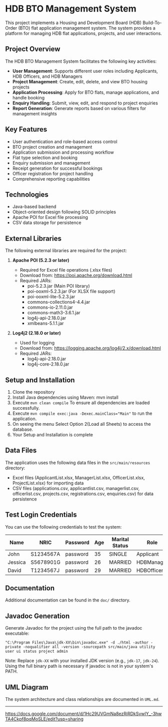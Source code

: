 # HDB BTO Management System

This project implements a Housing and Development Board (HDB) Build-To-Order (BTO) flat application management system. The system provides a platform for managing HDB flat applications, projects, and user interactions.

## Project Overview

The HDB BTO Management System facilitates the following key activities:

- **User Management**: Supports different user roles including Applicants, HDB Officers, and HDB Managers
- **Project Management**: Create, edit, delete, and view BTO housing projects
- **Application Processing**: Apply for BTO flats, manage applications, and handle booking
- **Enquiry Handling**: Submit, view, edit, and respond to project enquiries
- **Report Generation**: Generate reports based on various filters for management insights

## Key Features

- User authentication and role-based access control
- BTO project creation and management
- Application submission and processing workflow
- Flat type selection and booking
- Enquiry submission and management
- Receipt generation for successful bookings
- Officer registration for project handling
- Comprehensive reporting capabilities

## Technologies

- Java-based backend
- Object-oriented design following SOLID principles
- Apache POI for Excel file processing
- CSV data storage for persistence

## External Libraries

The following external libraries are required for the project:

1. **Apache POI (5.2.3 or later)**
   - Required for Excel file operations (.xlsx files)
   - Download from: https://poi.apache.org/download.html
   - Required JARs:
     - poi-5.2.3.jar (Main POI library)
     - poi-ooxml-5.2.3.jar (For XLSX file support)
     - poi-ooxml-lite-5.2.3.jar
     - commons-collections4-4.4.jar
     - commons-io-2.11.0.jar
     - commons-math3-3.6.1.jar
     - log4j-api-2.18.0.jar
     - xmlbeans-5.1.1.jar

2. **Log4j2 (2.18.0 or later)**
   - Used for logging
   - Download from: https://logging.apache.org/log4j/2.x/download.html
   - Required JARs:
     - log4j-api-2.18.0.jar
     - log4j-core-2.18.0.jar

## Setup and Installation

1. Clone the repository
2. Install Java dependencies using Maven: mvn install
3. Execute `mvn clean compile` To ensure all dependencies are loaded successfully.
4. Execute `mvn compile exec:java -Dexec.mainClass="Main"` to run the application.
5. On seeing the menu Select Option 2(Load all Sheets) to access the database.
6. Your Setup and Installation is complete

## Data Files

The application uses the following data files in the `src/main/resources` directory:
- Excel files (ApplicantList.xlsx, ManagerList.xlsx, OfficerList.xlsx, ProjectList.xlsx) for importing data
- CSV files (applications.csv, applicantlist.csv, managerlist.csv, officerlist.csv, projects.csv, registrations.csv, enquiries.csv) for data persistence

## Test Login Credentials

You can use the following credentials to test the system:

|Name     | NRIC      | Password    | Age | Marital Status | Role        |
|---------|-----------|-------------|-----|----------------|-------------|
|John     | S1234567A | password    | 35  | SINGLE         | Applicant   |
|Jessica  | S5678901G | password    | 26  | MARRIED        | HDBManager  |
|David    | T1234567J | password    | 29  | MARRIED        | HDBOfficer  |

## Documentation

Additional documentation can be found in the `doc/` directory.

## Javadoc Generation

Generate Javadoc for the project using the full path to the javadoc executable:
```
"C:\Program Files\Java\jdk-XX\bin\javadoc.exe" -d ./html -author -private -noqualifier all -version -sourcepath src/main/java utility user ui status project admin
```

Note: Replace `jdk-XX` with your installed JDK version (e.g., `jdk-17`, `jdk-24`). Using the full binary path is necessary if javadoc is not in your system's PATH.

## UML Diagram

The system architecture and class relationships are documented in `UML.md`.

---

https://docs.google.com/document/d/1Hc29UVGmNa8ezRiRDkSvwIY_-3hwTA4Ckpf8pqMoSLE/edit?usp=sharing
